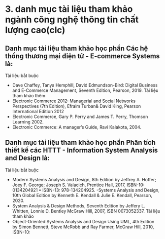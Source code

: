 # 3. danh mục tài liệu tham khảo ngành công nghệ thông tin chất lượng cao(clc)
## Danh mục tài liệu tham khảo học phần Các hệ thống thương mại điện tử - E-commerce Systems là:
Tài liệu bắt buộc
- Dave Chaffey, Tanya Hemphill, David Edmundson-Bird: Digital Business and E-Commerce Management, Seventh Edition, Pearson, 2019.
Tài liệu tham khảo thêm
- Electronic Commerce 2012: Managerial and Social Networks Perspectives (7th Edition), Efraim Turban& David King, Pearson International Edition 2012
- Electronic Commerce, Gary P. Perry and James T. Perry, Thomson Learning 2002.
- Electronic Commerce: A manager’s Guide, Ravi Kalakota, 2004.
## Danh mục tài liệu tham khảo học phần Phân tích thiết kế các HTTT - Information System Analysis and Design là:
Tài liệu bắt buộc
- Modern Systems Analysis and Design, 8th Edition by Jeffrey A. Hoffer; Joey F. George; Joseph S. Valacich, Prentice Hall, 2017, ISBN-10: 0134204921 • ISBN-13: 978-134204925.
-Systems Analysis and Design, 10th Global Edition by Kenneth E. Kendall & Julie E. Kendall, Pearson, 2020.
- System Analysis & Design Methods, Seventh Edition by Jeffery L. Whitten, Lonnie D. Bentley McGraw Hill, 2007, ISBN 0073052337.
Tài liệu tham khảo
- Object-Oriented Systems Analysis and Design Using UML, 4th Edition by Simon Bennett, Steve McRobb and Ray Farmer, McGraw Hill, 2010, ISBN-10:
